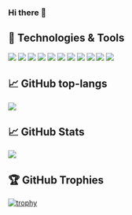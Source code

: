 ### Hi there :full_moon_with_face:

<!--
**luobozz/luobozz** is a ✨ _special_ ✨ repository because its `README.md` (this file) appears on your GitHub profile.

Here are some ideas to get you started:

- 🔭 I’m currently working on ...
- 🌱 I’m currently learning ...
- 👯 I’m looking to collaborate on ...
- 🤔 I’m looking for help with ...
- 💬 Ask me about ...
- 📫 How to reach me: ...
- 😄 Pronouns: ...
- ⚡ Fun fact: ...
-->


## 🔧 Technologies & Tools

![](https://img.shields.io/badge/OS-Linux-informational?logo=linux&logoColor=white&color=2775b6)
![](https://img.shields.io/badge/OS-Windows-informational?logo=windows&logoColor=white&color=2775b6)
![](https://img.shields.io/badge/Editor-VS_Code-informational?logo=visual-studio-code&logoColor=white&color=2775b6)
![](https://img.shields.io/badge/Editor-IntelliJ_IDEA-informational?logo=IntelliJ-IDEA&logoColor=white&color=2775b6)
![](https://img.shields.io/badge/Terminal-Hyper-informational?logo=Hyper&logoColor=white&color=2775b6)
![](https://img.shields.io/badge/Code-Java-informational?&logo=Java&logoColor=white&color=2775b6)
![](https://img.shields.io/badge/Code-JavaScript-informational?&logo=javascript&logoColor=white&color=2775b6)
![](https://img.shields.io/badge/Code-Python-informational?&logo=python&logoColor=white&color=2775b6)
![](https://img.shields.io/badge/Code-Vue-informational?&logo=Vue.js&logoColor=white&color=2775b6)
![](https://img.shields.io/badge/Shell-Bash-informational?&logo=gnu-bash&logoColor=white&color=2775b6)
![](https://img.shields.io/badge/Tools-Docker-informational?&logo=docker&logoColor=white&color=2775b6)
<br/>

## &#x1f4c8; GitHub top-langs

<a href="https://github.com/luobozz">
  <img align="center" src="https://github-readme-stats.vercel.app/api/top-langs/?username=luobozz&theme=graywhite&count_private=true&layout=compact"/>
</a>
<br/>

## &#x1f4c8; GitHub Stats

<a href="https://github.com/luobozz">
  <img align="center" src="https://github-readme-stats.vercel.app/api?username=luobozz&show_icons=true&theme=graywhite&count_private=true" />
</a>
<br/>

## 🏆 GitHub Trophies

[![trophy](https://github-profile-trophy.vercel.app/?username=luobozz&theme=graywhite&count_private=true)](https://github.com/luobozz)
